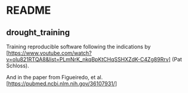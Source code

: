 # README
## drought_training

Training reproducible software following the indications by [https://www.youtube.com/watch?v=olu821RTQA8&list=PLmNrK_nkqBpKtCHqSSHXZdK-C4Zg89Rrv] (Pat Schloss).

And in the paper from Figueiredo, et al. [https://pubmed.ncbi.nlm.nih.gov/36107931/]